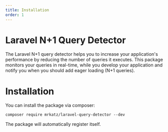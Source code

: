 ```yaml
---
title: Installation
order: 1
---
```

# Laravel N+1 Query Detector

The Laravel N+1 query detector helps you to increase your application's performance by reducing the number of queries it executes. This package monitors your queries in real-time, while you develop your application and notify you when you should add eager loading (N+1 queries).

# Installation

You can install the package via composer:

```
composer require mrkatz/laravel-query-detector --dev
```

The package will automatically register itself.
